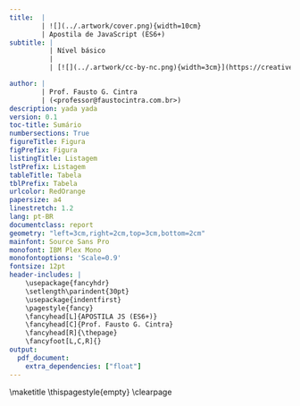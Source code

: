 ```yaml
---
title:  |
        | ![](../.artwork/cover.png){width=10cm}  
        | Apostila de JavaScript (ES6+)
subtitle: |
          | Nível básico
          |
          | [![](../.artwork/cc-by-nc.png){width=3cm}](https://creativecommons.org/licenses/by-nc/4.0/deed.pt_BR)

author: |
        | Prof. Fausto G. Cintra
        | (<professor@faustocintra.com.br>)
description: yada yada
version: 0.1
toc-title: Sumário
numbersections: True
figureTitle: Figura
figPrefix: Figura
listingTitle: Listagem
lstPrefix: Listagem
tableTitle: Tabela
tblPrefix: Tabela
urlcolor: RedOrange
papersize: a4
linestretch: 1.2
lang: pt-BR
documentclass: report
geometry: "left=3cm,right=2cm,top=3cm,bottom=2cm"
mainfont: Source Sans Pro
monofont: IBM Plex Mono
monofontoptions: 'Scale=0.9'
fontsize: 12pt
header-includes: |
    \usepackage{fancyhdr}
    \setlength\parindent{30pt}
    \usepackage{indentfirst}
    \pagestyle{fancy}
    \fancyhead[L]{APOSTILA JS (ES6+)}
    \fancyhead[C]{Prof. Fausto G. Cintra}
    \fancyhead[R]{\thepage}
    \fancyfoot[L,C,R]{}
output: 
  pdf_document:
    extra_dependencies: ["float"]
---
```


\maketitle
\thispagestyle{empty}
\clearpage